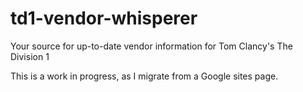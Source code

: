 # td1-vendor-whisperer
Your source for up-to-date vendor information for Tom Clancy's The Division 1

This is a work in progress, as I migrate from a Google sites page.
